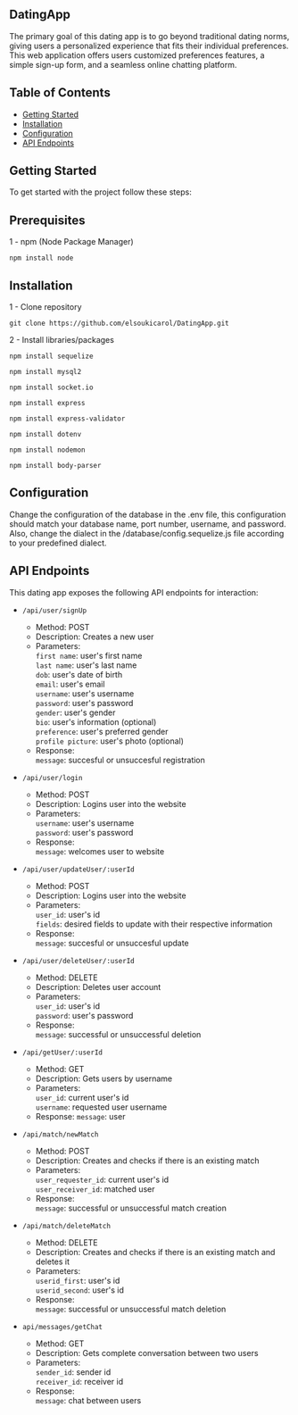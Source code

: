 ## DatingApp

The primary goal of this dating app is to go beyond traditional dating norms, 
giving users a personalized experience that fits their individual preferences.
This web application offers users customized preferences features, a simple 
sign-up form, and a seamless online chatting platform.

## Table of Contents

- [Getting Started](#getting-started)
- [Installation](#installation)
- [Configuration](#configuration)
- [API Endpoints](#api-endpoints)

## Getting Started

To get started with the project follow these steps:

## Prerequisites

  1 - npm (Node Package Manager)

    npm install node

## Installation

  1 - Clone repository

    git clone https://github.com/elsoukicarol/DatingApp.git

  2 - Install libraries/packages

    npm install sequelize

    npm install mysql2

    npm install socket.io

    npm install express

    npm install express-validator

    npm install dotenv

    npm install nodemon

    npm install body-parser

  ## Configuration

  Change the configuration of the database in the .env file, this configuration 
  should match your database name, port number, username, and password. Also,
  change the dialect in the /database/config.sequelize.js file according to your 
  predefined dialect.

  ## API Endpoints

 This dating app exposes the following API endpoints for interaction:

  * `/api/user/signUp`
     * Method: POST <br>
     * Description: Creates a new user <br>
     * Parameters: <br>
           `first name`: user's first name <br>
           `last name`: user's last name <br>
           `dob`: user's date of birth <br>
           `email`: user's email <br>
           `username`: user's username <br>
           `password`: user's password <br>
           `gender`: user's gender <br>
           `bio`: user's information (optional) <br>
           `preference`: user's preferred gender <br>
           `profile picture`: user's photo (optional) <br>
     * Response: <br>
           `message`: succesful or unsuccesful registration <br>

  * `/api/user/login`
     * Method: POST <br>
     * Description: Logins user into the website <br>
     * Parameters: <br>
           `username`: user's username <br>
           `password`: user's password <br>
     * Response: <br>
           `message`: welcomes user to website <br>

  * `/api/user/updateUser/:userId`
     * Method: POST <br>
     * Description: Logins user into the website <br>
     * Parameters: <br>
           `user_id`: user's id <br>
           `fields`: desired fields to update with their
           respective information <br>
     * Response: <br>
           `message`: succesful or unsuccesful update <br>

  * `/api/user/deleteUser/:userId`
     * Method: DELETE <br>
     * Description: Deletes user account <br>
     * Parameters: <br>
           `user_id`: user's id <br>
           `password`: user's password <br>
     * Response: <br>
           `message`: successful or unsuccessful deletion <br>

  * `/api/getUser/:userId`
     * Method: GET <br>
     * Description: Gets users by username <br>
     * Parameters: <br>
           `user_id`: current user's id <br>
           `username`: requested user username <br>
     * Response:
           `message`: user <br>

  * `/api/match/newMatch`
     * Method: POST <br>
     * Description: Creates and checks if there is an
       existing match <br>
     * Parameters: <br>
           `user_requester_id`: current user's id <br>
           ``user_receiver_id``: matched user <br>
     * Response: <br>
           `message`: successful or unsuccessful match creation <br>

   * `/api/match/deleteMatch`
     * Method: DELETE <br>
     * Description: Creates and checks if there is an
       existing match and deletes it <br>
     * Parameters: <br>
           `userid_first`: user's id <br>
           `userid_second`: user's id <br>
     * Response: <br>
           `message`: successful or unsuccessful match deletion <br>

  * `api/messages/getChat`
     * Method: GET <br>
     * Description: Gets complete conversation between two users <br>
     * Parameters: <br>
         `sender_id`: sender id <br>
         `receiver_id`: receiver id <br>
     * Response: <br>
         `message`: chat between users <br>
